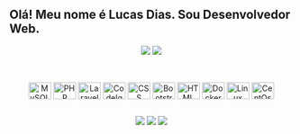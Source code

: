 ## Olá! Meu nome é Lucas Dias. Sou Desenvolvedor Web.

<link rel="stylesheet" href="https://cdn.jsdelivr.net/gh/devicons/devicon@v2.15.1/devicon.min.css">

<div align="center">
  
![](http://github-profile-summary-cards.vercel.app/api/cards/stats?username=DevLucasDias&theme=default)
![](http://github-profile-summary-cards.vercel.app/api/cards/repos-per-language?username=DevLucasDias&theme=default)


</div>  
  
##
  
  <div align="center">
  <div style="display: inline_block"><br>
  <img align="center" alt="MySQL" title="MySQL" height="30" width="40" src="https://cdn.jsdelivr.net/gh/devicons/devicon/icons/mysql/mysql-original.svg">
  <img align="center" alt="PHP" title="PHP" height="30" width="40" src="https://cdn.jsdelivr.net/gh/devicons/devicon/icons/php/php-original.svg">
  <img align="center" alt="Laravel" title="Laravel" height="30" width="40" src="https://cdn.jsdelivr.net/gh/devicons/devicon/icons/laravel/laravel-plain.svg">
  <img align="center" alt="CodeIgniter" title="CodeIgniter" height="30" width="40"  src="https://cdn.jsdelivr.net/gh/devicons/devicon/icons/codeigniter/codeigniter-plain.svg">
  <img align="center" alt="CSS" title="CSS"  height="30" width="40" src="https://cdn.jsdelivr.net/gh/devicons/devicon/icons/css3/css3-original.svg">
  <img align="center" alt="Bootstrap" title="Bootstrap"  height="30" width="40" src="https://cdn.jsdelivr.net/gh/devicons/devicon/icons/bootstrap/bootstrap-plain.svg">
  <img align="center" alt="HTML" title="HTML" height="30" width="40" src="https://cdn.jsdelivr.net/gh/devicons/devicon/icons/html5/html5-plain.svg" >
  <img align="center" alt="Docker" title="Docker" height="30" width="40" src="https://cdn.jsdelivr.net/gh/devicons/devicon/icons/docker/docker-plain.svg">
  <img align="center" alt="Linux" title="Linux" height="30" width="40"  src="https://cdn.jsdelivr.net/gh/devicons/devicon/icons/linux/linux-plain.svg">    <img align="center" alt="CentOs" title="CentOs" height="30" width="40" src="https://cdn.jsdelivr.net/gh/devicons/devicon/icons/centos/centos-original.svg" >
</div>
  </div>
  
  ##
  
  <div align="center"> 
  <a href = "mailto:lucasrafa2008@gmail.com"><img src="https://img.shields.io/badge/-Gmail-%23333?style=for-the-badge&logo=gmail&logoColor=white" target="_blank"></a>
  <a href="https://www.linkedin.com/in/lucasrdias" target="_blank"><img src="https://img.shields.io/badge/-LinkedIn-%230077B5?style=for-the-badge&logo=linkedin&logoColor=white" target="_blank"></a> 
   <a href="https://api.whatsapp.com/send?phone=5538991206281&text=Ol%C3%A1!%20Estou%20lhe%20enviando%20essa%20mensagem%20pois%20vi%20o%20seu%20perfil%20no%20GitHub%2C%20tudo%20bem%3F" target="_blank"><img src="https://img.shields.io/badge/WhatsApp-25D366?style=for-the-badge&logo=whatsapp&logoColor=white" target="_blank"></a> 
 
</div>
